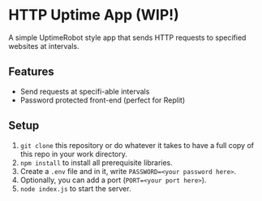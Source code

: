 # HTTP Uptime App (WIP!)
A simple UptimeRobot style app that sends HTTP requests to specified websites at intervals. 
## Features
* Send requests at specifi-able intervals
* Password protected front-end (perfect for Replit)
## Setup
1. `git clone` this repository or do whatever it takes to have a full copy of this repo in your work directory.
2. `npm install` to install all prerequisite libraries.
3. Create a `.env` file and in it, write `PASSWORD=<your password here>`.
4. Optionally, you can add a port (`PORT=<your port here>`).
5. `node index.js` to start the server. 